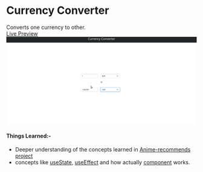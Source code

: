 # Currency Converter

Converts one currency to other.<br>
[Live Preview](https://im-ashish00.github.io/currency-converter/)<br>
![Output Image](https://raw.githubusercontent.com/im-ashish00/currency-converter/main/output.gif)

#### Things Learned:-

- Deeper understanding of the concepts learned in [Anime-recommends project](https://github.com/im-ashish00/anime-recommends)
- concepts like [useState](https://github.com/im-ashish00/currency-converter/blob/0a62c35239651fcfec485a00d001a2011a7969a3/src/App.jsx#L5), [useEffect](https://github.com/im-ashish00/currency-converter/blob/0a62c35239651fcfec485a00d001a2011a7969a3/src/App.jsx#L45) and how actually [component](https://github.com/im-ashish00/currency-converter/blob/0a62c35239651fcfec485a00d001a2011a7969a3/src/CurrencyRow.jsx#L3) works.
